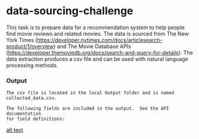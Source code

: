 # data-sourcing-challenge

This task is to prepare data for a recommendation system to help people find 
movie reviews and related movies.  The data is sourced from The New York Times 
(https://developer.nytimes.com/docs/articlesearch-product/1/overview)
and The Movie Database APIs (https://developer.themoviedb.org/docs/search-and-query-for-details).  The data extraction produces a csv file and can be
used with natural language processing methods.

### Output
    The csv file is located in the local Output folder and is named 
    collected_data.csv.

    The following fields are included in the output.  See the API documentation 
    for field definitions:


[alt text](<Screenshot 2024-04-25 185530.png>)